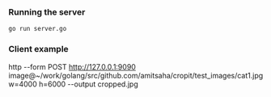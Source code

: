 ### Running the server

```
go run server.go
```

### Client example

http --form POST http://127.0.0.1:9090 image@~/work/golang/src/github.com/amitsaha/cropit/test_images/cat1.jpg w=4000 h=6000 --output cropped.jpg

